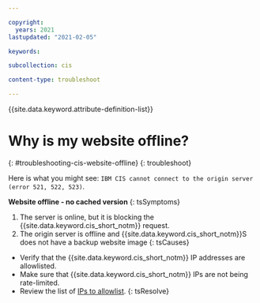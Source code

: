 ```yaml
---

copyright:
  years: 2021
lastupdated: "2021-02-05"

keywords: 

subcollection: cis

content-type: troubleshoot

---
```


{{site.data.keyword.attribute-definition-list}}

# Why is my website offline?
{: #troubleshooting-cis-website-offline}
{: troubleshoot}

Here is what you might see: `IBM CIS cannot connect to the origin server (error 521, 522, 523)`.

**Website offline - no cached version**
{: tsSymptoms}


1. The server is online, but it is blocking the {{site.data.keyword.cis_short_notm}} request.
2. The origin server is offline and {{site.data.keyword.cis_short_notm}}S does not have a backup website image
{: tsCauses}


* Verify that the {{site.data.keyword.cis_short_notm}} IP addresses are allowlisted.
* Make sure that {{site.data.keyword.cis_short_notm}} IPs are not being rate-limited.
* Review the list of [IPs to allowlist](/docs/cis?topic=cis-cis-allowlisted-ip-addresses).
{: tsResolve}
